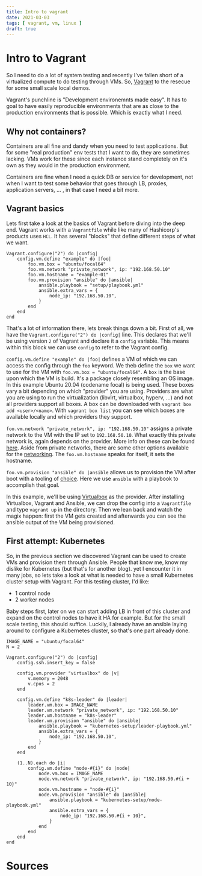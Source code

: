 ```yaml
---
title: Intro to vagrant
date: 2021-03-03
tags: [ vagrant, vm, linux ]
draft: true
---
```


# Intro to Vagrant

So I need to do a lot of system testing and recently I've fallen short of a
virtualized compute to do testing through VMs. So,
[Vagrant](https://www.vagrantup.com/) to the resecue for some small scale local
demos.

Vagrant's punchline is "Development environemnts made easy". It has to goal to
have easily reproducible environments that are as close to the production
environments that is possible. Which is exactly what I need.

## Why not containers?

Containers are all fine and dandy when you need to test applications. But for
some "real production" env tests that I want to do, they are sometimes lacking.
VMs work for these since each instance stand completely on it's own as they would
in the production environment.

Containers are fine when I need a quick DB or service for development, not when I
want to test some behavior that goes through LB, proxies, application servers,
... , in that case I need a bit more.

## Vagrant basics

Lets first take a look at the basics of Vagrant before diving into the deep end.
Vagrant works with a `Vagrantfile` while like many of Hashicorp's products uses
`HCL`. It has several "blocks" that define different steps of what we want.

```
Vagrant.configure("2") do |config|
    config.vm.define "example" do |foo|
        foo.vm.box = "ubuntu/focal64"
        foo.vm.network "private_network", ip: "192.168.50.10"
        foo.vm.hostname = "example-01"
        foo.vm.provision "ansible" do |ansible|
            ansible.playbook = "setup/playbook.yml"
            ansible.extra_vars = {
                node_ip: "192.168.50.10",
            }
        end
    end
end
```

That's a lot of information there, lets break things down a bit. First of all, we
have the `Vagrant.configure("2") do |config|` line. This declares that we'll be
using version `2` of Vagrant and declare it a `config` variable. This means
within this block we can use `config` to refer to the Vagrant config.

`config.vm.define "example" do |foo|` defines a VM of which we can access the
config through the `foo` keyword. We theb define the `box` we want to use for the
VM with `foo.vm.box = "ubuntu/focal64"`. A `box` is the base upon which the VM
is build. It's a package closely resembling an OS image. In this example Ubuntu
20.04 (codename focal) is being used. These boxes vary a bit depending on which
"provider" you are using. Providers are what you are using to run the
virtualization (libvirt, virtualbox, hyperv, ...) and not all providers support
all boxes. A box can be downloaded with `vagrant box add <user>/<name>`. With
`vagrant box list` you can see which boxes are available locally and which
providers they support.

`foo.vm.network "private_network", ip: "192.168.50.10"` assigns a private network
to the VM with the IP set to `192.168.50.10`. What exactly this private network
is, again depends on the provider. More info on these can be found
[here](https://www.vagrantup.com/docs/networking/private_network). Aside from
private networks, there are some other options available for the
[networking](https://www.vagrantup.com/docs/networking). The `foo.vm.hostname`
speaks for itself, it sets the hostname.

`foo.vm.provision "ansible" do |ansible` allows us to provision the VM after boot
with a tooling of [choice](https://www.vagrantup.com/docs/provisioning). Here we
use `ansible` with a playbook to accomplish that goal.

In this example, we'll be using [Virtualbox]() as the provider. After installing
Virtualbox, Vagrant and Ansible, we can drop the config into a `Vagrantfile` and
type `vagrant up` in the directory. Then we lean back and watch the magix happen:
first the VM gets created and afterwards you can see the ansible output of the VM
being provisioned.


## First attempt: Kubernetes

So, in the previous section we discovered Vagrant can be used to create VMs and
provision them through Ansible. People that know me, know my dislike for
Kubernetes (but that's for another blog). yet I encounter it in many jobs, so
lets take a look at what is needed to have a small Kubernetes cluster setup with
Vagrant. For this testing cluster, I'd like:

* 1 control node
* 2 worker nodes

Baby steps first, later on we can start adding LB in front of this cluster and
expand on the control nodes to have it HA for example. But for the small scale
testing, this should suffice. Luckily, I already have an ansible laying around to
configure a Kubernetes cluster, so that's one part already done.

```
IMAGE_NAME = "ubuntu/focal64"
N = 2

Vagrant.configure("2") do |config|
    config.ssh.insert_key = false

    config.vm.provider "virtualbox" do |v|
        v.memory = 2048
        v.cpus = 2
    end
      
    config.vm.define "k8s-leader" do |leader|
        leader.vm.box = IMAGE_NAME
        leader.vm.network "private_network", ip: "192.168.50.10"
        leader.vm.hostname = "k8s-leader"
        leader.vm.provision "ansible" do |ansible|
            ansible.playbook = "kubernetes-setup/leader-playbook.yml"
            ansible.extra_vars = {
                node_ip: "192.168.50.10",
            }
        end
    end

    (1..N).each do |i|
        config.vm.define "node-#{i}" do |node|
            node.vm.box = IMAGE_NAME
            node.vm.network "private_network", ip: "192.168.50.#{i + 10}"
            node.vm.hostname = "node-#{i}"
            node.vm.provision "ansible" do |ansible|
                ansible.playbook = "kubernetes-setup/node-playbook.yml"
                ansible.extra_vars = {
                    node_ip: "192.168.50.#{i + 10}",
                }
            end
        end
    end
end
```

# Sources
